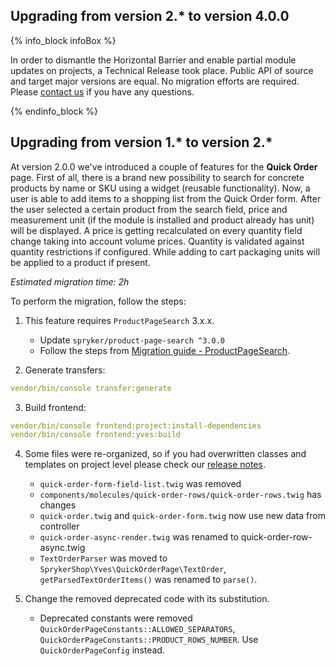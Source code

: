 

## Upgrading from version 2.* to version 4.0.0

{% info_block infoBox %}

In order to dismantle the Horizontal Barrier and enable partial module updates on projects, a Technical Release took place. Public API of source and target major versions are equal. No migration efforts are required. Please [contact us](https://spryker.com/en/support/) if you have any questions.

{% endinfo_block %}

## Upgrading from version 1.* to version 2.*

At version 2.0.0 we've introduced a couple of features for the **Quick Order** page.
First of all, there is a brand new possibility to search for concrete products by name or SKU using a widget (reusable functionality). Now, a user is able to add items to a shopping list from the Quick Order form. After the user selected a certain product from the search field, price and measurement unit (if the module is installed and product already has unit) will be displayed. A price is getting recalculated on every quantity field change taking into account volume prices. Quantity is validated against quantity restrictions if configured. While adding to cart packaging units will be applied to a product if present.

*Estimated migration time: 2h*

To perform the migration, follow the steps:

1. This feature requires `ProductPageSearch` 3.x.x.

    * Update `spryker/product-page-search ^3.0.0`
    * Follow the steps from  [Migration guide - ProductPageSearch](/docs/scos/dev/module-migration-guides/migration-guide-productpagesearch.html).

2. Generate transfers:

```yaml
vendor/bin/console transfer:generate
```

3. Build frontend:

```yaml
vendor/bin/console frontend:project:install-dependencies  
vendor/bin/console frontend:yves:build
```

4. Some files were re-organized, so if you had overwritten classes and templates on project level please check our [release notes](https://github.com/spryker-shop/quick-order-page/releases).

   * `quick-order-form-field-list.twig` was removed
   * `components/molecules/quick-order-rows/quick-order-rows.twig` has changes
   * `quick-order.twig` and `quick-order-form.twig` now use new data from controller
   * `quick-order-async-render.twig` was renamed to quick-order-row-async.twig
   * `TextOrderParser` was moved to `SprykerShop\Yves\QuickOrderPage\TextOrder`, `getParsedTextOrderItems()` was renamed to `parse()`.

5. Change the removed deprecated code with its substitution.

   * Deprecated constants were removed `QuickOrderPageConstants::ALLOWED_SEPARATORS`, `QuickOrderPageConstants::PRODUCT_ROWS_NUMBER`. Use `QuickOrderPageConfig` instead.
